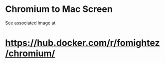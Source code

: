 Chromium to Mac Screen
======================

See associated image at  
# https://hub.docker.com/r/fomightez/chromium/
